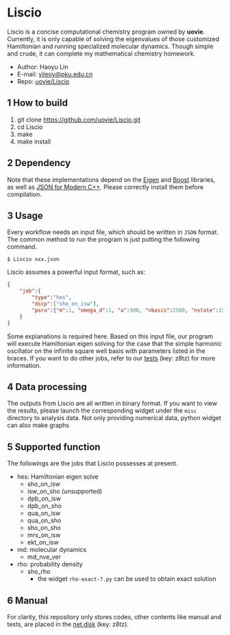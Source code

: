 # Liscio

Liscio is a concise computational chemistry program owned by **uovie**. Currently, it is only capable of solving the eigenvalues of those customized Hamiltonian and running specialized molecular dynamics. Though simple and crude, it can complete my mathematical chemistry homework.

- Author: Haoyu Lin
- E-mail: vileoy@pku.edu.cn
- Repo: [uovie/Liscio](https://github.com/uovie/Liscio)

## 1 How to build

1. git clone https://github.com/uovie/Liscio.git
2. cd Liscio
3. make
4. make install

## 2 Dependency

Note that these implementations depend on the [Eigen](http://eigen.tuxfamily.org) and [Boost](https://www.boost.org/) libraries, as well as [JSON for Modern C++](https://github.com/nlohmann/json). Please correctly install them before compilation.

## 3 Usage

Every workflow needs an input file, which should be written in `JSON` format. The common method to run the program is just putting the following command.

```shell
$ Liscio xxx.json
```

Liscio assumes a powerful input format, such as:

```json
{
    "job":{
        "type":"hes",
        "dscp":["sho_on_isw"],
        "para":{"m":1, "omega_d":1, "a":900, "nbasis":2500, "nstate":15}
    }
}
```

Some explanations is required here. Based on this input file, our program will execute Hamiltonian eigen solving for the case that the simple harmonic oscillator on the infinite square well basis with parameters listed in the braces. If you want to do other jobs, refer to our [tests](https://pan.baidu.com/s/1VDburXG_gyI5RUNdl7S78A) (key: z8tz) for more information.

## 4 Data processing

The outputs from Liscio are all written in binary format. If you want to view the results, please launch the corresponding widget under the `misc` directory to analysis data. Not only providing numerical data, python widget can also make graphs

## 5 Supported function

The followings are the jobs that Liscio possesses at present.

- hes: Hamiltonian eigen solve
  - sho_on_isw
  - isw_on_sho (unsupported)
  - dpb_on_isw
  - dpb_on_sho
  - qua_on_isw
  - qua_on_sho
  - sho_on_sho
  - mrs_on_isw
  - ekt_on_isw
- md: molecular dynamics
  - md_nve_ver
- rho: probability density
  - sho_rho
    - the widget `rho-exact-?.py` can be used to obtain exact solution

## 6 Manual

 For clarity, this repository only stores codes, other contents like manual and tests, are placed in the [net disk](https://pan.baidu.com/s/1VDburXG_gyI5RUNdl7S78A) (key: z8tz).
